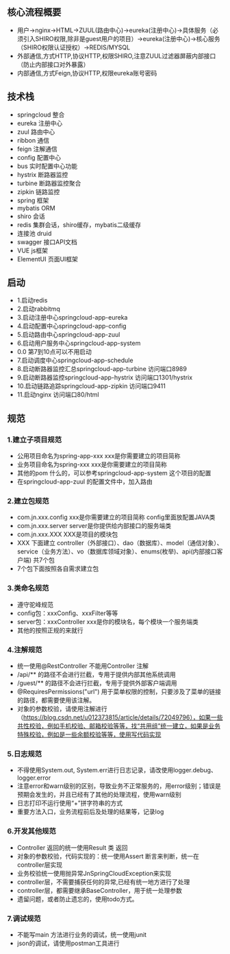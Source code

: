 ## 核心流程概要
- 用户->nginx->HTML->ZUUL(路由中心)->eureka(注册中心)->具体服务（必须引入SHIRO权限,除非是guest用户的项目）->eureka(注册中心)->核心服务（SHIRO权限认证授权）->REDIS/MYSQL
- 外部通信,方式HTTP,协议HTTP,权限SHIRO,注意ZUUL过滤器屏蔽内部接口（防止内部接口对外暴露）
- 内部通信,方式Feign,协议HTTP,权限eureka账号密码


## 技术栈
- springcloud 整合
- eureka 注册中心
- zuul 路由中心
- ribbon 通信
- feign 注解通信
- config 配置中心
- bus 实时配置中心功能
- hystrix 断路器监控
- turbine 断路器监控聚合
- zipkin 链路监控
- spring 框架
- mybatis ORM  
- shiro 会话
- redis 集群会话，shiro缓存，mybatis二级缓存
- 连接池 druid
- swagger 接口API文档
- VUE js框架
- ElementUI  页面UI框架

## 启动
- 1.启动redis
- 2.启动rabbitmq
- 3.启动注册中心springcloud-app-eureka
- 4.启动配置中心springcloud-app-config
- 5.启动路由中心springcloud-app-zuul
- 6.启动用户服务中心springcloud-app-system
- 0.0 第7到10点可以不用启动
- 7.启动调度中心springcloud-app-schedule
- 8.启动断路器监控汇总springcloud-app-turbine 访问端口8989
- 9.启动断路器监控springcloud-app-hystrix 访问端口1301/hystrix
- 10.启动链路追踪springcloud-app-zipkin 访问端口9411
- 11.启动nginx 访问端口80/html



##  规范
### 1.建立子项目规范
- 公用项目命名为spring-app-xxx xxx是你需要建立的项目简称
- 业务项目命名为spring-xxx  xxx是你需要建立的项目简称
- 其他的pom 什么的，可以参考springcloud-app-system 这个项目的配置
- 在springcloud-app-zuul 的配置文件中，加入路由
### 2.建立包规范
- com.jn.xxx.config  xxx是你需要建立的项目简称 config里面放配置JAVA类 
- com.jn.xxx.server  server是你提供给内部接口的服务端类
- com.jn.xxx.XXX XXX是项目的模块包
- XXX 下面建立 controller（外部接口）、dao（数据库）、model（通信对象）、service（业务方法）、vo（数据库领域对象）、enums(枚举)、api(内部接口客户端) 共7个包
- 7个包下面按照各自需求建立包
### 3.类命名规范
- 遵守驼峰规范 
- config包：xxxConfig、xxxFilter等等
- server包：xxxController xxx是你的模块名，每个模块一个服务端类
- 其他的按照正规的来就行
### 4.注解规范
- 统一使用@RestController  不能用Controller 注解
- /api/** 的路径不会进行拦截，专用于提供内部其他系统调用
- /guest/** 的路径不会进行拦截，专用于提供外部客户端调用
- @RequiresPermissions("url") 用于菜单权限的控制，只要涉及了菜单的链接的路径，都需要使用该注解。  
- 对象的参数校验，请使用注解进行（https://blog.csdn.net/u012373815/article/details/72049796），如果一些共性校验，例如手机校验、邮箱校验等等，找“共用组”统一建立，如果是业务特殊校验，例如是一些余额校验等等，使用写代码实现
### 5.日志规范
- 不得使用System.out, System.err进行日志记录，请改使用logger.debug、logger.error
- 注意error和warn级别的区别，导致业务不正常服务的，用error级别；错误是预期会发生的，并且已经有了其他的处理流程，使用warn级别
- 日志打印不运行使用“+”拼字符串的方式
- 重要方法入口，业务流程前后及处理的结果等，记录log
### 6.开发其他规范
- Controller 返回的统一使用Result 类 返回
- 对象的参数校验，代码实现的：统一使用Assert 断言来判断，统一在controller层实现
- 业务校验统一使用抛异常JnSpringCloudException来实现
- controller层，不需要捕获任何的异常,已经有统一地方进行了处理
- controller层，都需要继承BaseController，用于统一处理参数
- 遗留问题，或者防止遗忘的，使用todo方式。
### 7.调试规范
- 不能写main 方法进行业务的调试，统一使用junit
- json的调试，请使用postman工具进行